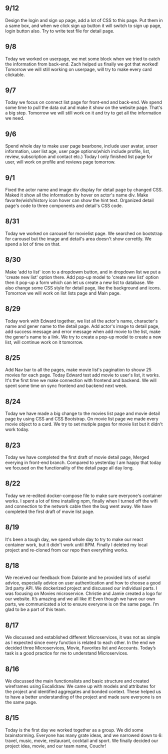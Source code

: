 ## 9/12
Design the login and sign up page, add a lot of CSS to this page. Put them in a same box, and when we click sign up button it will switch to sign up page, login button also. Try to write test file for detail page.

## 9/8
Today we worked on userpage, we met some block when we tried to catch the information from back-end. Zach helped us finally we got that worked! Tomorrow we will still working on userpage, will try to make every card clickable. 
## 9/7
Today we focus on connect list page for front-end and back-end. We spend some time to pull the data out and make it show on the website page. That's a big step. Tomorrow we will still work on it and try to get all the information we need.
## 9/6
Spend whole day to make user page bearbone, include user avatar, unser information, user list age, user page options(which include profile, list, review, subscription and contact etc.)
Today I only finished list page for user, will work on profile and reviews page tomorrow.
## 9/1
Fixed the actor name and image div display for detail page by changed CSS. Maked it show all the information by hover on actor's name div. Make favorite/wish/history icon hover can show the hint text. Organized detail page's code to three components and detail's CSS code.
## 8/31
Today we worked on carousel for movielist page. We searched on bootstrap for carousel but the image and detail's area doesn't show correttly. We spend a lot of time on that.
## 8/30
Make 'add to list' icon to a dropdowm button, and in dropdown list we put a 'create new list' option there. Add pop-up model to 'create new list' option then it pop-up a form which can let us create a new list to database. We also change some CSS style for detail page, like the background and icons. Tomorrow we will work on list lists page and Main page.
## 8/29
Today work with Edward together, we list all the actor's name, character's name and gener name to the detail page. Add actor's image to detail page, add success message and error message when add movie to the list, make the gener's name to a link. We try to create a pop-up model to create a new list, will continue work on it tomorrow. 
## 8/25
Add Nav bar to all the pages, make movie list's pagination to shouw 25 movies for each page. Today Edward test add movie to user's list, it works. It's the first time we make connection with frontend and backend. We will spent some time on sync frontend and backend next week.
## 8/24
Today we have made a big change to the movies list page and movie detail page by using CSS and CSS Bootstrap. On movie list page we made every movie object to a card. We try to set mutiple pages for movie list but it didn't work today. 
## 8/23
Today we have completed the first draft of movie detail page, Merged everying in front-end branch. Compared to yesterday I am happy that today we focused on the functionality of the detail page all day long.
## 8/22
Today we re-edited docker-compose file to make sure everyone's container works. I spent a lot of time installing npm, finally when I turned off the wifi and connection to the network cable then the bug went away. We have completed the first draft of movie list page.
## 8/19
It's been a tough day, we spend whole day to try to make our react container work, but it didn't work until 8PM. Finally I deleted my local project and re-cloned from our repo then everything works. 
## 8/18
We received our feedback from Dalonte and he provided lots of useful advice, especially advice on user authentication and how to choose a good 3rd party API. We dockerized project and discussed our individual parts. I was focusing on Movies microservice. Christie and Jamie created a logo for our website. It’s amazing and we all like it! Even though we have our own parts, we communicated a lot to ensure everyone is on the same page. I’m glad to be a part of this team.
## 8/17
We discussed and established different Microservices, it was not as simple as I expected since every function is related to each other. In the end we decided three Microservices, Movie, Favorites list and Accounts. Today’s task is a good practice for me to understand Microservices.
## 8/16
We discussed the main functionalists and basic structure and created wireframes using Excalidraw. We came up with models and attributes for the project and identified aggregates and bonded context. These helped us to have a better understanding of the project and made sure everyone is on the same page.
## 8/15
Today is the first day we worked together as a group. We did some brainstorming. Everyone has many grate ideas, and we narrowed down to 6: travel, music, movie, restaurant, cocktail and sport. We finally decided our project idea, movie, and our team name, Couchr!